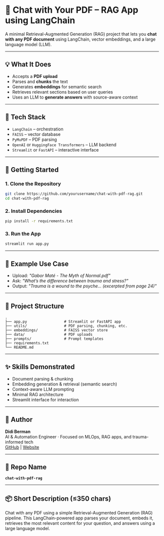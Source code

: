 # 📄 Chat with Your PDF – RAG App using LangChain

A minimal Retrieval-Augmented Generation (RAG) project that lets you **chat with any PDF document** using LangChain, vector embeddings, and a large language model (LLM).

---

## 💡 What It Does

- Accepts a **PDF upload**
- Parses and **chunks** the text
- Generates **embeddings** for semantic search
- Retrieves relevant sections based on user queries
- Uses an LLM to **generate answers** with source-aware context

---

## 🧰 Tech Stack

- `LangChain` – orchestration
- `FAISS` – vector database
- `PyMuPDF` – PDF parsing
- `OpenAI` or `HuggingFace Transformers` – LLM backend
- `Streamlit` or `FastAPI` – interactive interface

---

## 🚀 Getting Started

### 1. Clone the Repository

```bash
git clone https://github.com/yourusername/chat-with-pdf-rag.git
cd chat-with-pdf-rag
```

### 2. Install Dependencies

```bash
pip install -r requirements.txt
```

### 3. Run the App

```bash
streamlit run app.py
```

---

## 🧪 Example Use Case

- Upload: *"Gabor Maté - The Myth of Normal.pdf"*
- Ask: *"What’s the difference between trauma and stress?"*
- Output: *"Trauma is a wound to the psyche… (excerpted from page 24)"*

---

## 📁 Project Structure

```
.
├── app.py                 # Streamlit or FastAPI app
├── utils/                 # PDF parsing, chunking, etc.
├── embeddings/            # FAISS vector store
├── data/                  # PDF uploads
├── prompts/               # Prompt templates
├── requirements.txt
└── README.md
```

---

## ✨ Skills Demonstrated

- Document parsing & chunking
- Embedding generation & retrieval (semantic search)
- Context-aware LLM prompting
- Minimal RAG architecture
- Streamlit interface for interaction

---

## 🧠 Author

**Didi Berman**  
AI & Automation Engineer · Focused on MLOps, RAG apps, and trauma-informed tech  
[GitHub](https://github.com/didiberman) | [Website](https://didiberman.com)

---

## 🔖 Repo Name

**`chat-with-pdf-rag`**

---

## 📦 Short Description (≤350 chars)

Chat with any PDF using a simple Retrieval-Augmented Generation (RAG) pipeline. This LangChain-powered app parses your document, embeds it, retrieves the most relevant content for your question, and answers using a large language model.
